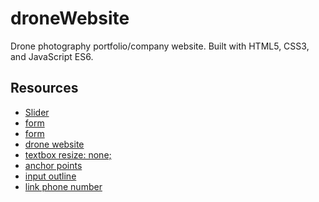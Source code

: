 # droneWebsite

Drone photography portfolio/company website.
Built with HTML5, CSS3, and JavaScript ES6.


## Resources 
- [Slider](https://www.youtube.com/watch?v=KcdBOoK3Pfw)
- [form](https://www.w3schools.com/howto/howto_css_contact_form.asp)
- [form](https://learn.shayhowe.com/html-css/building-forms/)
- [drone website](https://www.dronegenuity.com/)
- [textbox resize: none;](https://stackoverflow.com/questions/5235142/how-do-i-disable-the-resizable-property-of-a-textarea)
- [anchor points](https://stackoverflow.com/questions/54424006/anchor-points-in-html)
- [input outline](https://stackoverflow.com/questions/6274208/how-to-change-border-color-on-focus)
- [link phone number](https://www.campaignmonitor.com/blog/email-marketing/using-phone-numbers-in-html-email/)
